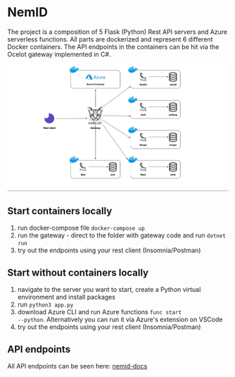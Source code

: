 # NemID

The project is a composition of 5 Flask (Python) Rest API servers and Azure serverless functions. All parts are dockerized and represent 6 different Docker containers.
The API endpoints in the containers can be hit via the Ocelot gateway implemented in C#. 

![diagram](/Diagram.jpg)

## Start containers locally

1. run docker-compose file <code>docker-compose up</code>
2. run the gateway - direct to the folder with gateway code and run <code>dotnet run</code>
3. try out the endpoints using your rest client (Insomnia/Postman)

## Start without containers locally

1. navigate to the server you want to start, create a Python virtual environment and install packages
1. run <code>python3 app.py</code>
2. download Azure CLI and run Azure functions <code>func start --python</code>. Alternatively you can run it via Azure's extension on VSCode
3. try out the endpoints using your rest client (Insomnia/Postman)

## API endpoints

All API endpoints can be seen here: [nemid-docs](https://michalmoravik.github.io/)
